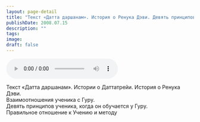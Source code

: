```yaml
---
layout: page-detail
title: "Текст «Датта даршанам». История о Ренука Дэви. Девять принципов ученика"
publishDate: 2008.07.15
description: ""
tags:
image:
draft: false
---
```


<audio title="2008.07.15 - Текст «Датта даршанам». История о Ренука Дэви. Девять принципов ученика.mp3" src="/upload/iblock/1d9/1d9dc26413e68e78ae23b9229e902a6c.mp3" controls=""></audio>

 Текст «Датта даршанам». Истории о Даттатрейи. История о Ренука Дэви.  
 Взаимоотношения ученика с Гуру.   
 Девять принципов ученика, когда он обучается у Гуру.  
 Правильное отношение к Учению и методу   

  
